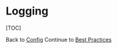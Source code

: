 # Logging

[TOC]

<div class='docs-progress-nav'>
  <span class='back'>
    Back to <a href="/docs/config">Config</a>
  </span>
  <span class='forward'>
    Continue to <a href="/docs/best-practices">Best Practices</a>
  </span>
</div>
